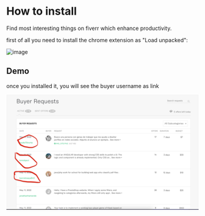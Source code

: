 # How to install

Find most interesting things on fiverr which enhance productivity.

first of all you need to install the chrome extension as "Load unpacked":

![image](./installation.gif)

## Demo

once you installed it, you will see the buyer username as link

![image](./demo.png)
